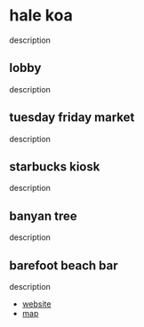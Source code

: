 # hale koa

description

## lobby

description

## tuesday friday market

description

## starbucks kiosk

description

## banyan tree

description

## barefoot beach bar

description

- [website](https://www.halekoa.com/dining-drinks/barefoot-bar)
- [map](https://maps.app.goo.gl/jh7hpiZbXLL58C8k6)

